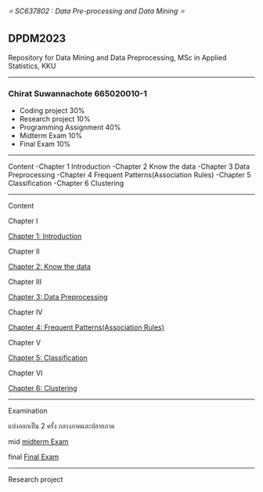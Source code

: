 *⭐ SC637802 : Data Pre-processing and Data Mining ⭐*

## DPDM2023
Repository for Data Mining and Data Preprocessing, MSc in Applied Statistics, KKU 

---

### Chirat Suwannachote 665020010-1
- Coding project 30%
- Research project 10%
- Programming Assignment 40%
- Midterm Exam 10%
- Final Exam 10%

---

Content 
-Chapter 1	Introduction
-Chapter 2	Know the data
-Chapter 3	Data Preprocessing
-Chapter 4	Frequent Patterns(Association Rules)
-Chapter 5	Classification
-Chapter 6	Clustering

---
 Content
 
Chapter I 

[Chapter 1: Introduction](https://github.com/chin0104/DPDM2023/blob/main/introduction.ipynb)

Chapter II 

[Chapter 2: Know the data](https://github.com/chin0104/DPDM2023/blob/main/Data102_(Chapter2).ipynb)

Chapter III 

[Chapter 3: Data Preprocessing](https://github.com/chin0104/DPDM2023/blob/main/preprocessing.ipynb)

Chapter IV 

[Chapter 4: Frequent Patterns(Association Rules)](https://github.com/chin0104/DPDM2023/blob/main/Frequent_Patterns_(Association_Rules).ipynb)

Chapter V

[Chapter 5: Classification](https://github.com/chin0104/DPDM2023/blob/main/Classification_HW6.ipynb)

Chapter VI 

[Chapter 6: Clustering](https://github.com/chin0104/DPDM2023/blob/main/Chapter%2010%20Clustering.pdf)

---

 Examination

แบ่งออกเป็น 2 ครั้ง กลางภาคและปลายภาค

mid [midterm Exam](https://github.com/chin0104/DPDM2023/blob/main/midterm_dpdm2023_chirat.ipynb)

final [Final Exam](https://github.com/chin0104/DPDM2023/blob/main/dpdm23_final_chirat.ipynb)

---
 Research project


